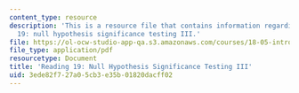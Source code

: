 ```yaml
---
content_type: resource
description: 'This is a resource file that contains information regarding reading
  19: null hypothesis significance testing III.'
file: https://ol-ocw-studio-app-qa.s3.amazonaws.com/courses/18-05-introduction-to-probability-and-statistics-spring-2014/3ede82f727a05cb3e35b01820dacff02_MIT18_05S14_Reading19.pdf
file_type: application/pdf
resourcetype: Document
title: 'Reading 19: Null Hypothesis Significance Testing III'
uid: 3ede82f7-27a0-5cb3-e35b-01820dacff02
---
```

